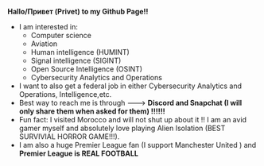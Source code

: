 **Hallo/Привет (Privet) to my Github Page!!**
- I am interested in:
  - Computer science
  - Aviation
  - Human intelligence (HUMINT)
  - Signal intelligence (SIGINT)
  - Open Source Intelligence (OSINT)
  - Cybersecurity Analytics and Operations
 - I want to also get a federal job in either Cybersecurity Analytics and Operations, Intelligence,etc. 
- Best way to reach me is through ---> **Discord and Snapchat (I will only share them when asked for them) !!!!!!**
- Fun fact: I visited Morocco and will not shut up about it !! I am an avid gamer myself and absolutely love playing Alien Isolation (BEST SURVIVIAL HORROR GAME!!!).
- I am also a huge Premier League fan (I support Manchester United ) and **Premier League is REAL FOOTBALL**



<!---
HydraCommander23/HydraCommander23 is a ✨ special ✨ repository because its `README.md` (this file) appears on your GitHub profile.
You can click the Preview link to take a look at your changes.
--->
